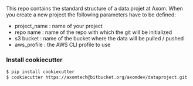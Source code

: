 This repo contains the standard structure of a data projet at Axom.
When you create a new project the following parameters have to be defined:  
 - project_name : name of your project  
 - repo name : name of the repo with which the git will be initialized   
 - s3 bucket : name of the bucket where the data will be pulled / pushed   
 - aws_profile : the AWS CLI profile to use  



### Install cookiecutter

```bash
$ pip install cookiecutter
$ cookiecutter https://axomtech@bitbucket.org/axomdev/dataproject.git
```
